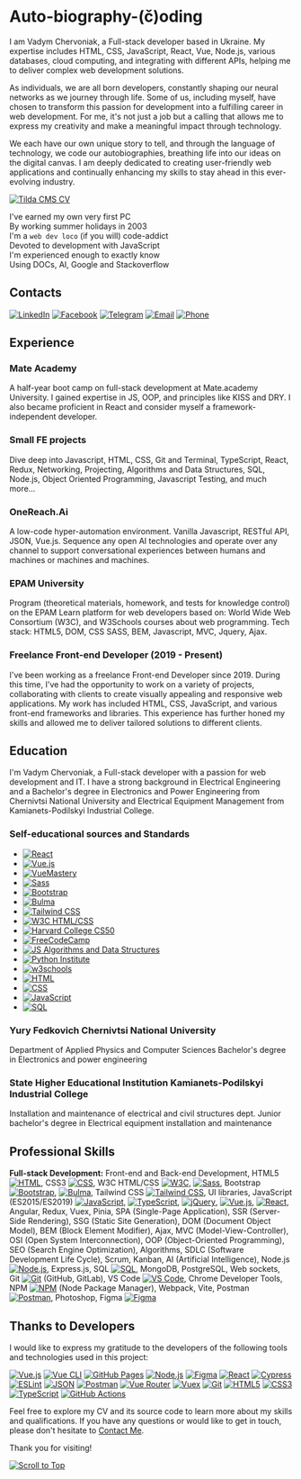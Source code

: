 <a name="top"></a>
# Auto-biography-(č)oding

I am Vadym Chervoniak, a Full-stack developer based in Ukraine. My expertise includes HTML, CSS, JavaScript, React, Vue, Node.js, various databases, cloud computing, and integrating with different APIs, helping me to deliver complex web development solutions.
  
As individuals, we are all born developers, constantly shaping our neural networks as we journey through life. Some of us, including myself, have chosen to transform this passion for development into a fulfilling career in web development. For me, it's not just a job but a calling that allows me to express my creativity and make a meaningful impact through technology.
  
We each have our own unique story to tell, and through the language of technology, we code our autobiographies, breathing life into our ideas on the digital canvas. I am deeply dedicated to creating user-friendly web applications and continually enhancing my skills to stay ahead in this ever-evolving industry.

[![Tilda CMS CV](https://github.com/vadym4che/cv/blob/main/public/favicon.png)](https://vadym4che.tilda.ws/)

I've earned my own very first PC  
By working summer holidays in 2003  
I'm a `web dev loco` (if you will) code-addict  
Devoted to development with JavaScript  
I'm experienced enough to exactly know  
Using DOCs, AI, Google and Stackoverflow  

<a name="contact"></a>
## Contacts

[![LinkedIn](https://img.shields.io/badge/LinkedIn-vadym4che-green)](https://www.linkedin.com/in/vadym4che/)
[![Facebook](https://img.shields.io/badge/Facebook-vadym4che-green)](https://www.facebook.com/vadym4che/)
[![Telegram](https://img.shields.io/badge/Telegram-vadym4che-green)](https://t.me/vadym4che)
[![Email](https://img.shields.io/badge/Email-vadym4che%40gmail.com-green)](mailto:vadym4che@gmail.com)
[![Phone](https://img.shields.io/badge/Phone-%2B380505444199-green)](tel:+380505444199)

## Experience

### Mate Academy
A half-year boot camp on full-stack development at Mate.academy University.
I gained expertise in JS, OOP, and principles like KISS and DRY.
I also became proficient in React and consider myself a framework-independent developer.

### Small FE projects
Dive deep into Javascript, HTML, CSS, Git and Terminal, TypeScript, React, Redux, Networking, Projecting, Algorithms and Data Structures, SQL, Node.js, Object Oriented Programming, Javascript Testing, and much more…

### OneReach.Ai
A low-code hyper-automation environment.
Vanilla Javascript, RESTful API, JSON, Vue.js.
Sequence any open AI technologies and operate over any channel to support conversational experiences between humans and machines or machines and machines.

### EPAM University
Program (theoretical materials, homework, and tests for knowledge control) on the EPAM Learn platform for web developers based on: World Wide Web Consortium (W3C), and W3Schools courses about web programming.
Tech stack: HTML5, DOM, CSS SASS, BEM, Javascript, MVC, Jquery, Ajax.

### Freelance Front-end Developer (2019 - Present)
I've been working as a freelance Front-end Developer since 2019. During this time, I've had the opportunity to work on a variety of projects, collaborating with clients to create visually appealing and responsive web applications. My work has included HTML, CSS, JavaScript, and various front-end frameworks and libraries. This experience has further honed my skills and allowed me to deliver tailored solutions to different clients.

## Education

I'm Vadym Chervoniak, a Full-stack developer with a passion for web development and IT. I have a strong background in Electrical Engineering and a Bachelor's degree in Electronics and Power Engineering from Chernivtsi National University and Electrical Equipment Management from Kamianets-Podilskyi Industrial College.

### Self-educational sources and Standards
- [![React](https://img.shields.io/badge/React-dev-green)](https://react.dev)  
- [![Vue.js](https://img.shields.io/badge/Vuejs.org-green)](https://vuejs.org)
- [![VueMastery](https://img.shields.io/badge/VueMastery.com-green)](https://www.vuemastery.com)
- [![Sass](https://img.shields.io/badge/Sass-lang.com-green)](https://sass-lang.com)
- [![Bootstrap](https://img.shields.io/badge/Bootstrap-green)](https://getbootstrap.com)
- [![Bulma](https://img.shields.io/badge/Bulma-green)](https://bulma.io)
- [![Tailwind CSS](https://img.shields.io/badge/TailwindCSS.com-green)](https://tailwindcss.com)
- [![W3C HTML/CSS](https://img.shields.io/badge/W3C-HTML%2FCSS-green)](https://www.w3.org)
- [![Harvard College CS50](https://img.shields.io/badge/Harvard%20College-CS50-green)](https://cs50.harvard.edu)
- [![FreeCodeCamp](https://img.shields.io/badge/FreeCodeCamp-green)](https://www.freecodecamp.org)
- [![JS Algorithms and Data Structures](https://img.shields.io/badge/JS%20Algorithms%20and%20Data%20Structures-green)](https://www.freecodecamp.org/learn)
- [![Python Institute](https://img.shields.io/badge/Python%20Institute-green)](https://pythoninstitute.org)
- [![w3schools](https://img.shields.io/badge/w3schools-green)](https://www.w3schools.com)
- [![HTML](https://img.shields.io/badge/HTML-green)](https://www.w3schools.com/html/)
- [![CSS](https://img.shields.io/badge/CSS-green)](https://www.w3schools.com/css/)
- [![JavaScript](https://img.shields.io/badge/JavaScript-green)](https://www.w3schools.com/js/)
- [![SQL](https://img.shields.io/badge/SQL-green)](https://www.w3schools.com/sql/)

### Yury Fedkovich Chernivtsi National University
Department of Applied Physics and Computer Sciences
Bachelor's degree in Electronics and power engineering

### State Higher Educational Institution Kamianets-Podilskyi Industrial College
Installation and maintenance of electrical and civil structures dept.
Junior bachelor's degree in Electrical equipment installation and maintenance

## Professional Skills

**Full-stack Development:**
Front-end and Back-end Development, HTML5 [![HTML](https://img.shields.io/badge/-HTML5-orange)](https://link-to-html), CSS3 [![CSS](https://img.shields.io/badge/-CSS3-blue)](https://link-to-css), W3C HTML/CSS [![W3C](https://img.shields.io/badge/-W3C%20HTML%2FCSS-lightgrey)](https://link-to-w3c), [![Sass](https://img.shields.io/badge/Sass-lang.com-green)](https://link-to-sass), Bootstrap [![Bootstrap](https://img.shields.io/badge/-Bootstrap-purple)](https://link-to-bootstrap), [![Bulma](https://img.shields.io/badge/Bulma-green)](https://link-to-bulma), Tailwind CSS [![Tailwind CSS](https://img.shields.io/badge/-Tailwind%20CSS-teal)](https://link-to-tailwind), UI libraries, JavaScript (ES2015/ES2019) [![JavaScript](https://img.shields.io/badge/-JavaScript-yellow)](https://link-to-javascript), [![TypeScript](https://img.shields.io/badge/TypeScript-blue)](https://link-to-typescript), [![jQuery](https://img.shields.io/badge/jQuery-green)](https://link-to-jquery), [![Vue.js](https://img.shields.io/badge/Vue.js-green)](https://link-to-vue), [![React](https://img.shields.io/badge/React-blue)](https://link-to-react), Angular, Redux, Vuex, Pinia, SPA (Single-Page Application), SSR (Server-Side Rendering), SSG (Static Site Generation), DOM (Document Object Model), BEM (Block Element Modifier), Ajax, MVC (Model-View-Controller), OSI (Open System Interconnection), OOP (Object-Oriented Programming), SEO (Search Engine Optimization), Algorithms, SDLC (Software Development Life Cycle), Scrum, Kanban, AI (Artificial Intelligence), Node.js [![Node.js](https://img.shields.io/badge/-Node.js-green)](https://link-to-node), Express.js, SQL [![SQL](https://img.shields.io/badge/-SQL-blue)](https://link-to-sql), MongoDB, PostgreSQL, Web sockets, Git [![Git](https://img.shields.io/badge/-Git-red)](https://link-to-git) (GitHub, GitLab), VS Code [![VS Code](https://img.shields.io/badge/-VS%20Code-blue)](https://link-to-vscode), Chrome Developer Tools, NPM [![NPM](https://img.shields.io/badge/-NPM-red)](https://link-to-npm) (Node Package Manager), Webpack, Vite, Postman [![Postman](https://img.shields.io/badge/-Postman-orange)](https://link-to-postman), Photoshop, Figma [![Figma](https://img.shields.io/badge/-Figma-purple)](https://link-to-figma)

## Thanks to Developers

I would like to express my gratitude to the developers of the following tools and technologies used in this project:

[![Vue.js](https://img.shields.io/badge/Vue.js-green)](https://vuejs.org/)
[![Vue CLI](https://img.shields.io/badge/Vue%20CLI-green)](https://cli.vuejs.org/)
[![GitHub Pages](https://img.shields.io/badge/GitHub%20Pages-green)](https://pages.github.com/)
[![Node.js](https://img.shields.io/badge/Node.js-green)](https://nodejs.org/)
[![Figma](https://img.shields.io/badge/Figma-purple)](https://www.figma.com/)
[![React](https://img.shields.io/badge/React-blue)](https://reactjs.org/)
[![Cypress](https://img.shields.io/badge/Cypress-green)](https://www.cypress.io/)
[![ESLint](https://img.shields.io/badge/ESLint-green)](https://eslint.org/)
[![JSON](https://img.shields.io/badge/JSON-green)](https://www.json.org/json-en.html)
[![Postman](https://img.shields.io/badge/Postman-orange)](https://www.postman.com/)
[![Vue Router](https://img.shields.io/badge/Vue%20Router-green)](https://router.vuejs.org/)
[![Vuex](https://img.shields.io/badge/Vuex-green)](https://vuex.vuejs.org/)
[![Git](https://img.shields.io/badge/Git-red)](https://git-scm.com/)
[![HTML5](https://img.shields.io/badge/HTML5-orange)](https://developer.mozilla.org/en-US/docs/Web/HTML)
[![CSS3](https://img.shields.io/badge/CSS3-blue)](https://developer.mozilla.org/en-US/docs/Web/CSS)
[![TypeScript](https://img.shields.io/badge/TypeScript-blue)](https://www.typescriptlang.org/)
[![GitHub Actions](https://img.shields.io/badge/GitHub%20Actions-green)](https://github.com/features/actions)

Feel free to explore my CV and its source code to learn more about my skills and qualifications. If you have any questions or would like to get in touch, please don't hesitate to [Contact Me](#contact).

Thank you for visiting!

<a name="bottom"></a>
[![Scroll to Top](https://github.com/vadym4che/cv/blob/main/public/favicon.png)](#top)